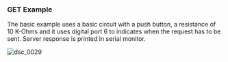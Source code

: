 ### GET Example

The basic example uses a basic circuit with a push button, a resistance of 10 K-Ohms and it uses digital port 6 to indicates when the request has to be sent. Server response is printed in serial monitor.

![dsc_0029](https://cloud.githubusercontent.com/assets/7602475/13378207/2193e638-ddfd-11e5-83a2-5c26e9a1e831.JPG)
